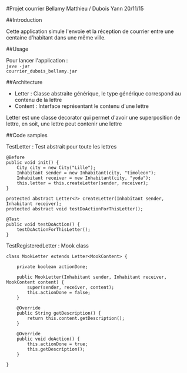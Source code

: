 #Projet courrier
Bellamy Matthieu / Dubois Yann
20/11/15

##Introduction

Cette application simule l'envoie et la réception de courrier entre une centaine d'habitant dans une même ville.

##Usage

Pour lancer l'application :</br>
<code>java -jar courrier_dubois_bellamy.jar</code>

##Architecture
- Letter : Classe abstraite générique, le type générique correspond au contenu de la lettre
- Content : Interface représentant le contenu d'une lettre

Letter est une classe decorator qui permet d'avoir une superposition de lettre, en soit, une lettre peut contenir une lettre

##Code samples

TestLetter : Test abstrait pour toute les lettres


	@Before
	public void init() {
		City city = new City("Lille");
		Inhabitant sender = new Inhabitant(city, "timoleon");
		Inhabitant receiver = new Inhabitant(city, "yoda");
		this.letter = this.createLetter(sender, receiver);
	}

	protected abstract Letter<?> createLetter(Inhabitant sender, Inhabitant receiver);
	protected abstract void testDoActionForThisLetter();

	@Test
	public void testDoAction() {
		testDoActionForThisLetter();
	}

TestRegisteredLetter : Mook class


	class MookLetter extends Letter<MookContent> {
		
		private boolean actionDone;
		
		public MookLetter(Inhabitant sender, Inhabitant receiver, MookContent content) {
			super(sender, receiver, content);
			this.actionDone = false;
		}

		@Override
		public String getDescription() {
			return this.content.getDescription();
		}

		@Override
		public void doAction() {
			this.actionDone = true;
			this.getDescription();
		}
		
	}

